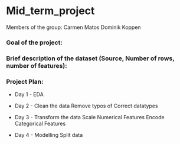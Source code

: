# Mid_term_project

Members of the group:
Carmen Matos
Dominik Koppen

### Goal of the project:

### Brief description of the dataset (Source, Number of rows, number of features):




### Project Plan:

- Day 1 - EDA

- Day 2 - Clean the data
        Remove typos of
        Correct datatypes

- Day 3 - Transform the data
        Scale Numerical Features
        Encode Categorical Features

- Day 4 - Modelling
        Split data
